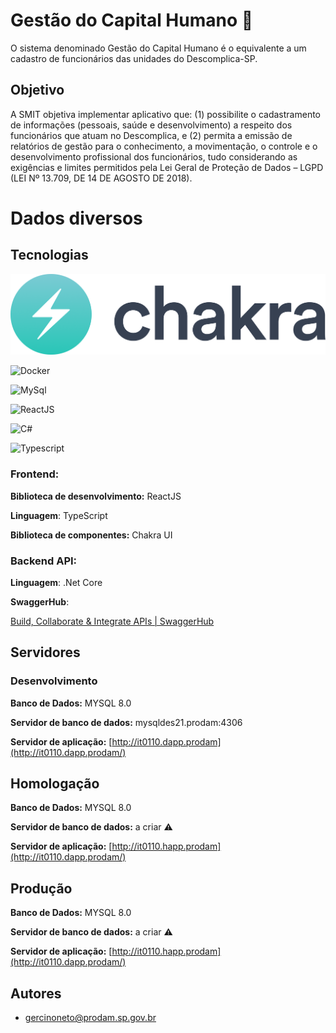 # Gestão do Capital Humano 👫

O sistema denominado Gestão do Capital Humano é o equivalente a um cadastro de funcionários das unidades do Descomplica-SP.

## Objetivo

A SMIT objetiva implementar aplicativo que: (1) possibilite o cadastramento de informações (pessoais, saúde e desenvolvimento) a respeito dos funcionários que atuam no Descomplica, e (2) permita a emissão de relatórios de gestão para o conhecimento, a movimentação, o controle e o desenvolvimento profissional dos funcionários, tudo considerando as exigências e limites permitidos pela Lei Geral de Proteção de Dados – LGPD (LEI Nº 13.709, DE 14 DE AGOSTO DE 2018).


# Dados diversos

## Tecnologias

![ChakraUI](https://raw.githubusercontent.com/chakra-ui/chakra-ui/main/logo/logo-colored@2x.png?raw=true)

![Docker](https://cdn-icons-png.flaticon.com/512/919/919853.png)

![MySql](https://cdn-icons-png.flaticon.com/512/919/919836.png)

![ReactJS](https://cdn-icons-png.flaticon.com/512/1126/1126012.png)

![C#](https://cdn-icons-png.flaticon.com/512/6132/6132221.png)

![Typescript](https://cdn-icons-png.flaticon.com/512/5968/5968381.png)

### Frontend:

**Biblioteca de desenvolvimento:** ReactJS

**Linguagem**: TypeScript

**Biblioteca de componentes:** Chakra UI 

### Backend API:

**Linguagem**: .Net Core

**SwaggerHub**:

[Build, Collaborate & Integrate APIs | SwaggerHub](https://app.swaggerhub.com/apis/gercino-luiz/gch-descomplicasp/1.0.0#/unidades/buscaunidades)

## Servidores

### Desenvolvimento

**Banco de Dados:** MYSQL 8.0

**Servidor de banco de dados:** mysqldes21.prodam:4306

**Servidor de aplicação:** [http://it0110.dapp.prodam](http://it0110.dapp.prodam/)

## Homologação

**Banco de Dados:** MYSQL 8.0

**Servidor de banco de dados:** a criar ⚠️

**Servidor de aplicação:** [http://it0110.happ.prodam](http://it0110.dapp.prodam/)

## Produção

**Banco de Dados:** MYSQL 8.0

**Servidor de banco de dados:**  a criar ⚠️

**Servidor de aplicação:** [http://it0110.happ.prodam](http://it0110.dapp.prodam/)

## Autores

- [gercinoneto@prodam.sp.gov.br](mailto:gercinoneto@prodam.sp.gov.br)
